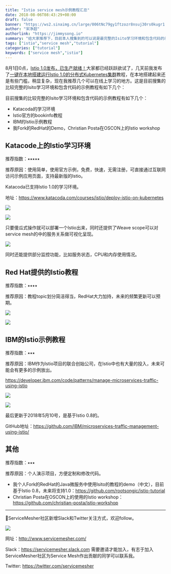 ```yaml
---
title: "Istio service mesh示例教程汇总"
date: 2018-08-06T08:43:29+08:00
draft: false
banner: "https://ws2.sinaimg.cn/large/006tNc79gy1ftzozr8nsuj30rs0kugr1.jpg"
author: "宋净超"
authorlink: "https://jimmysong.io"
summary: "给大家推荐下，目前本人搜集到的可以说是最完整的Isito学习环境和包含代码的示例教程。"
tags: ["istio","service mesh","tutorial"]
categories: ["tutorial"]
keywords: ["service mesh","istio"]
---
```


8月1日0点，[Istio 1.0发布，已生产就绪！](/blog/announcing-istio-1.0/)大家都已经跃跃欲试了，几天前我发布了[一键在本地搭建运行Istio 1.0的分布式Kubernetes集群](https://github.com/rootsongjc/kubernetes-vagrant-centos-cluster)教程，在本地搭建起来还是有些门槛，稍显复杂，现在我推荐几个可以在线上学习的地方。这是目前搜集的比较完整的Isito学习环境和包含代码的示例教程有如下几个：

目前搜集的比较完整的Isito学习环境和包含代码的示例教程有如下几个：

- Katacoda的学习环境
- Istio官方的bookinfo教程
- IBM的Istio示例教程
- 我Fork的RedHat的Demo，Christian Posta在OSCON上的Istio workshop

## Katacode上的Istio学习环境

推荐指数：⭑⭑⭑⭑⭑

推荐原因：使用简单，使用官方示例，免费，快速，无需注册，可直接通过互联网访问示例应用页面，支持最新版的Istio。

Katacoda已支持Istio 1.0的学习环境。

地址：https://www.katacoda.com/courses/istio/deploy-istio-on-kubernetes

![](https://ws4.sinaimg.cn/large/006tNc79gy1ftwe77v4u5j31kw0ziwtw.jpg)

![](https://ws3.sinaimg.cn/large/006tNc79gy1ftwhtmzhfej31kw0ziww1.jpg)

只要傻瓜式操作就可以部署一个Istio出来，同时还提供了Weave scope可以对service mesh的中的服务关系做可视化呈现。

![](https://ws2.sinaimg.cn/large/006tNc79gy1ftwhvtu1vxj31kw0zitvc.jpg)

同时还能提供部分监控功能，比如服务状态，CPU和内存使用情况。

## Red Hat提供的Istio教程

推荐指数：⭑⭑⭑⭑

推荐原因：教程topic划分简洁得当，RedHat大力加持，未来的频繁更新可以预期。

![](https://ws2.sinaimg.cn/large/006tNc79gy1ftwiolw1tyj31kw0zib29.jpg)

![](https://ws2.sinaimg.cn/large/006tNc79gy1ftwjyxiw1pj31kw0zi4qp.jpg)

## IBM的Istio示例教程

推荐指数：⭑⭑⭑

推荐原因：IBM作为Istio项目的联合创始公司，在Istio中也有大量的投入，未来可能会有更多的示例放出。

https://developer.ibm.com/code/patterns/manage-microservices-traffic-using-istio

![](https://ws3.sinaimg.cn/large/006tNc79gy1ftweryj0zrj31kw0zix6q.jpg)

![](https://ws2.sinaimg.cn/large/006tNc79gy1ftwesjg1e2j31kw0s8woq.jpg)

最后更新于2018年5月10号，是基于Istio 0.8的。

GitHub地址：https://github.com/IBM/microservices-traffic-management-using-istio/

## 其他

推荐指数：⭑⭑⭑

推荐原因：个人演示项目，方便定制和修改代码。

- 我个人Fork的RedHat的Java微服务中使用Isito的教程的demo（中文），目前基于Istio 0.8，未来将支持1.0：https://github.com/rootsongjc/istio-tutorial
- Christian Posta在OSCON上的使用的Istio workshop：https://github.com/christian-posta/istio-workshop

------

📣ServiceMesher社区新增Slack和Twitter关注方式，欢迎follow。

![](https://ws4.sinaimg.cn/large/006tKfTcgy1ftxyfxa536j31kw0uo7v5.jpg)

网址：<http://www.servicemesher.com/>

Slack：https://servicemesher.slack.com 需要邀请才能加入，有志于加入ServiceMesher社区为Service Mesh作出贡献的同学可以联系我。

Twitter: https://twitter.com/servicemesher